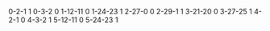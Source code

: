 0-2-1 1
0-3-2 0
1-12-11 0
1-24-23 1
2-27-0 0
2-29-1 1
3-21-20 0
3-27-25 1
4-2-1 0
4-3-2 1
5-12-11 0
5-24-23 1
